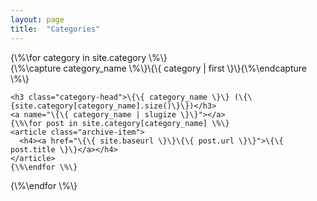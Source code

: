 ```yaml
---
layout: page
title:  "Categories"
---
```



<div id="archives">
{\%\for category in site.category \%\}
  <div class="archive-group">
    {\%\capture category_name \%\}\{\{ category | first \}\}{\%\endcapture \%\}
    <div id="#\{\{ category_name | slugize \}\}"></div>
    <p></p>

    <h3 class="category-head">\{\{ category_name \}\} (\{\{site.category[category_name].size()\}\})</h3>
    <a name="\{\{ category_name | slugize \}\}"></a>
    {\%\for post in site.category[category_name] \%\}
    <article class="archive-item">
      <h4><a href="\{\{ site.baseurl \}\}\{\{ post.url \}\}">\{\{ post.title \}\}</a></h4>
    </article>
    {\%\endfor \%\}
  </div>
{\%\endfor \%\}
</div>